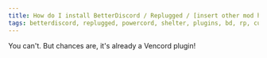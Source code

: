 ```yaml
---
title: How do I install BetterDiscord / Replugged / [insert other mod here] plugins?
tags: betterdiscord, replugged, powercord, shelter, plugins, bd, rp, custom
---
```


You can't. But chances are, it's already a Vencord plugin!
